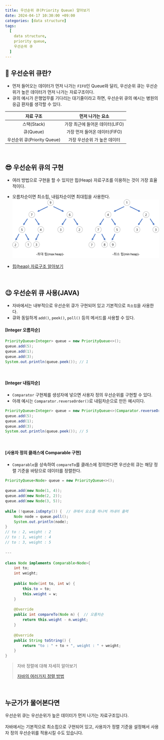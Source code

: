 ```yaml
---
title: 우선순위 큐(Priority Queue) 알아보기
date: 2024-04-17 10:30:00 +09:00
categories: [data structure]
tags:
  [
    data structure,
    priority queue,
    우선순위 큐
  ]
---
```


## 🤔 우선순위 큐란?
- 먼저 들어오는 데이터가 먼저 나가는 `FIFO`인 Queue와 달리, 우선순위 큐는 우선순위가 높은 데이터가 먼저 나가는 자료구조이다.
- 큐의 예시가 은행업무를 기다리는 대기줄이라고 하면, 우선순위 큐의 예시는 병원의 응급 환자를 생각할 수 있다.

|자료 구조|먼저 나가는 요소|
|:--:|:--:|
|스택(Stack)|가장 최근에 들어온 데이터(LIFO)|
|큐(Queue)|가장 먼저 들어온 데이터(FIFO)|
|우선순위 큐(Priority Queue)|가장 우선순위 가 높은 데이터|

<br>

## 😎 우선순위 큐의 구현
- 여러 방법으로 구현을 할 수 있지만 힙(Heap) 자료구조를 이용하는 것이 가장 효율적이다.
- 오름차순이면 최소힙, 내림차순이면 최대힙을 사용한다.
    ![최대힙과 최소힙](/assets/img/240414/최대%20힙,%20최소%20힙.png)

- [힙(heap) 자료구조 알아보기](https://ajroot5685.github.io/posts/Heap/)

<br>

## 😉 우선순위 큐 사용(JAVA)
- 자바에서는 내부적으로 우선순위 큐가 구현되어 있고 기본적으로 `최소힙`을 사용한다.
- 큐와 동일하게 `add()`, `peek()`, `poll()` 등의 메서드를 사용할 수 있다.

#### [Integer 오름차순]
```java
PriorityQueue<Integer> queue = new PriorityQueue<>();
queue.add(5);
queue.add(1);
queue.add(3);
System.out.println(queue.peek()); // 1
```

<br>

#### [Integer 내림차순]
- `Comparator` 구현체를 생성자에 넣으면 사용자 정의 우선순위를 구현할 수 있다.
- 아래 예시는 `Comparator.reverseOrder()`로 내림차순으로 만든 예시이다.

```java
PriorityQueue<Integer> queue = new PriorityQueue<>(Comparator.reverseOrder());
queue.add(5);
queue.add(1);
queue.add(3);
System.out.println(queue.peek()); // 5
```

<br>

#### [사용자 정의 클래스에 Comparable 구현]
- `Comparable`을 상속하여 `compareTo`를 클래스에 정의한다면 우선순위 큐는 해당 정렬 기준을 바탕으로 데이터를 정렬한다.

```java
PriorityQueue<Node> queue = new PriorityQueue<>();

queue.add(new Node(1, 4));
queue.add(new Node(2, 2));
queue.add(new Node(3, 5));

while (!queue.isEmpty()) {  // 큐에서 요소를 하나씩 꺼내어 출력
    Node node = queue.poll();
    System.out.println(node);
}
// to : 2, weight : 2
// to : 1, weight : 4
// to : 3, weight : 5

---

class Node implements Comparable<Node>{
    int to;
    int weight;

    public Node(int to, int w) {
        this.to = to;
        this.weight = w;
    }

    @Override
    public int compareTo(Node n) {  // 오름차순
        return this.weight - n.weight;
    }

    @Override
    public String toString() {
        return "to : " + to + ", weight : " + weight;
    }
}
```
> 자바 정렬에 대해 자세히 알아보기
>
> [자바의 여러가지 정렬 방법](https://ajroot5685.github.io/posts/%EC%9E%90%EB%B0%94-%EC%A0%95%EB%A0%AC/)

<br>

## 누군가가 물어본다면
<div class="spotlight1">
우선순위 큐는 우선순위가 높은 데이터가 먼저 나가는 자료구조입니다.
<br><br>
자바에서는 기본적으로 최소힙으로 구현되어 있고, 사용자가 정렬 기준을 설정해서 사용자 정의 우선순위를 적용시킬 수도 있습니다.
</div>